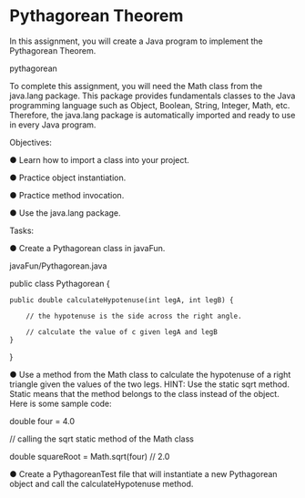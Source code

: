# Pythagorean Theorem
In this assignment, you will create a Java program to implement the Pythagorean Theorem.

pythagorean

To complete this assignment, you will need the Math class from the java.lang package. This package provides fundamentals classes to the Java programming language such as Object, Boolean, String, Integer, Math, etc. Therefore, the java.lang package is automatically imported and ready to use in every Java program.

Objectives:

● Learn how to import a class into your project.

● Practice object instantiation.

● Practice method invocation.

● Use the java.lang package.

Tasks:

● Create a Pythagorean class in javaFun.

javaFun/Pythagorean.java

public class Pythagorean {

    public double calculateHypotenuse(int legA, int legB) {
    
        // the hypotenuse is the side across the right angle. 
        
        // calculate the value of c given legA and legB
    }
    
}

● Use a method from the Math class to calculate the hypotenuse of a right triangle given the values of the two legs. HINT: Use the static sqrt method. Static means that the method belongs to the class instead of the object. Here is some sample code:

double four = 4.0

// calling the sqrt static method of the Math class

double squareRoot = Math.sqrt(four) // 2.0

● Create a PythagoreanTest file that will instantiate a new Pythagorean object and call the calculateHypotenuse method.
